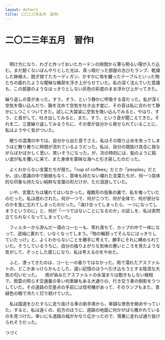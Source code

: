 ```yaml
---
layout: default
title: 二〇二三年五月　習作Ⅰ
---
```



# 二〇二三年五月　習作Ⅰ
<br>

　明け方になり、わざと作っておいたカーテンの隙間から薄ら明るい陽が入り込む。まだ鋭くないぼんやりとした光は、真っ暗だった部屋の古びたランプ、乾燥した鉢植え、脱ぎ捨てたカーディガン、かすかに埃を纏ったテーブルといった物たちの疲れたような曖昧な輪郭を浮き上がらせていた。私の深く沈んでいた意識も、この部屋のようなはっきりとしない灰色の彩度のまま浮かび上がってきた。

 繰り返しの音があった。すう、すう、という静かに呼吸する音だった。私が深く空気を吸い込んだり、胸を沈めて空気を吐き出す度に、その音は私に合わせて静かにしつこくついてきた。試しに大袈裟に空気を吸い込んでみると、やはり、すう、と音がして、吐き出してみると、また、すう、という音が聞こえてきた。それを二、三度繰り返してみるうちに、その音が自分から発せられていることに、私はようやく気がついた。

　眠りの混濁の中では、自分から出た音でさえ、私はその取り止めを失ってしまうほど散り散りに時間が流れているようだった。私は、自分の間抜け具合に我ながらばかばかしく思い、笑いそうになった。が、次の時刻には、鉛のように鈍い波が私を攫いに来て、また身体を蒙昧な海へと引き戻したのだった。

　よくわからない言葉たちが居た。「cup of coffees」だとか「peoples」だとか。淡い意識の中で脈絡もなく、意味も持たない壊れた言葉たちが、何一つ具体的な印象も持たない純粋な言葉の形だけが、ただ洄游していた。

　いや、言葉たちは壊れてはいなかった。複数形の仮象の裏で、私を嗤っていたのだった。私は惑わされた。何が一つで、何が二つで、何が全体で、何が部分なのかを急に忘れてしまったのだった。「溶け合ってしまったら、一つになってしまうというのに」と、何が「一つではないことになるのか」の証しを、私は突然立てられなくなってしまっていた。

　フィルターから滲んだ一滴のコーヒーも、零れ落ちて、カップの中で一体になって、途端に匿れて、いなくなってしまう。「物の輪郭ってそんなにはっきりしていたっけ」と、よくわからないことを勝手に考えて、勝手にそれに縛められていた。そうしているうちに、自分の独りよがりな気味の悪いところを見たような気がして、ぞっとした感じになり、私は考えるのをやめた。


　ふと、漂ってきたのは、コーヒーの香りではなかった。雨で濡れたアスファルトの、どこかあっけらかんとした、遠い記憶のほうへ引き込もうとする陰湿な大気の匂いだった。
　雨が染みたアスファルトの水溜まりは飽きもしない様相で、雨雲の照らす交通量の多い何車線もある大通りの、行き交う車の倒影をうつしていた。その道路の交差点の手前には信号機があって、そのランプもまた、青緑色の眼で冷たく灯り続けていた。


　私は国道をひたすらに走り抜ける車の助手席から、単調な景色を眺めやっていた。すると、私は遠くの、前方のほうに、道路の地面に何かがばら撒かれているのを見つけた。幸いにも道路の幅がかなり広かったので、慎重に走れば通り抜けられそうだった。

つづく
